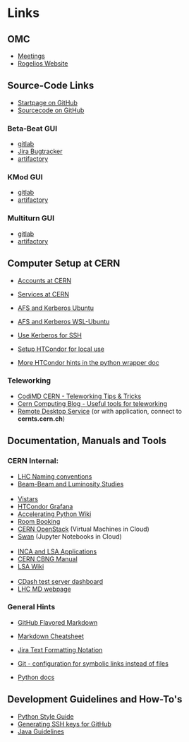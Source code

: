# Links

## OMC
* [Meetings](https://indico.cern.ch/category/5986/)
* [Rogelios Website](https://rtomas.web.cern.ch/rtomas/)


## Source-Code Links

* [Startpage on GitHub](https://pylhc.github.com/)
* [Sourcecode on GitHub](https://github.com/pylhc/)

### Beta-Beat GUI

* [gitlab](https://gitlab.cern.ch/acc-co/lhc/lhc-app-beta-beating)
* [Jira Bugtracker](https://its.cern.ch/jira/projects/BBGUI/)
* [artifactory](http://artifactory.cern.ch/webapp/#/artifacts/browse/tree/General/beco-release-local/cern/lhc/lhc-app-beta-beating)
  
### KMod GUI

* [gitlab](https://gitlab.cern.ch/acc-co/lhc/lhc-app-kmod)
* [artifactory](http://artifactory.cern.ch/webapp/#/artifacts/browse/tree/General/beco-release-local/cern/lhc/lhc-app-kmod)

### Multiturn GUI

* [gitlab](https://gitlab.cern.ch/acc-co/lhc/lhc-multiturn)
* [artifactory](http://artifactory.cern.ch/webapp/#/artifacts/browse/tree/General/beco-release-local/cern/lhc/lhc-multiturn)




## Computer Setup at CERN
* [Accounts at CERN](https://account.cern.ch/account/Management/MyAccounts.aspx)
* [Services at CERN](https://resources.web.cern.ch/resources/Manage/ListServices.aspx)

* [AFS and Kerberos Ubuntu](https://gist.github.com/OmeGak/9530124)
* [AFS and Kerberos WSL-Ubuntu](https://gist.github.com/JoschD/194b3f6c6fcc408684a481fd4a2ff4e5)
* [Use Kerberos for SSH](https://twiki.cern.ch/twiki/bin/view/Main/Kerberos)
* [Setup HTCondor for local use](https://twiki.cern.ch/twiki/bin/view/ABPComputing/LxbatchHTCondor)
* [More HTCondor hints in the python wrapper doc](http://pylhc.github.io/Beta-Beat.src/utils/index.html#module-utils.htcondor_wrapper)

### Teleworking
* [CodiMD CERN - Teleworking Tips & Tricks](https://codimd.web.cern.ch/vjC8BHbTS7etHwJve-K2Uw)
* [Cern Computing Blog - Useful tools for teleworking](https://computing-blog.web.cern.ch/2020/03/useful-tools-for-teleworking/)
* [Remote Desktop Service](https://remotedesktop.web.cern.ch/remotedesktop/RDweb/Desktops.aspx) (or with application, connect to **cernts.cern.ch**)


## Documentation, Manuals and Tools

### CERN Internal:
* [LHC Naming conventions](https://edms5.cern.ch/cedar/plsql/codes.systems)
* [Beam-Beam and Luminosity Studies](http://bblumi.web.cern.ch/)
<br><br>
* [Vistars](https://op-webtools.web.cern.ch/vistar/vistars.php)
* [HTCondor Grafana](https://monit-grafana.cern.ch/)
* [Accelerating Python Wiki](https://wikis.cern.ch/display/ACCPY/Getting+started+with+acc-python)
* [Room Booking](https://indico.cern.ch/rooms/book#)
* [CERN OpenStack](https://openstack.cern.ch/) (Virtual Machines in Cloud)
* [Swan](https://swan.cern.ch/) (Jupyter Notebooks in Cloud)
<br><br>
* [INCA and LSA Applications](https://wikis.cern.ch/pages/viewpage.action?pageId=80977620)
* [CERN CBNG Manual](https://wikis/display/DVTLS/CBNG)
* [LSA Wiki](https://wikis/display/LSA/Home)
<br><br>
* [CDash test server dashboard](http://abp-cdash.web.cern.ch/abp-cdash/)
* [LHC MD webpage](https://espace.cern.ch/lhc-md/default.aspx)

### General Hints
* [GitHub Flavored Markdown](https://help.github.com/articles/github-flavored-markdown)
* [Markdown Cheatsheet](https://github.com/adam-p/markdown-here/wiki/Markdown-Cheatsheet)
* [Jira Text Formatting Notation](https://jira.atlassian.com/secure/WikiRendererHelpAction.jspa?section=all)

* [Git - configuration for symbolic links instead of files](http://stackoverflow.com/questions/954560/what-does-git-do-to-files-that-are-a-symbolic-link)
* [Python docs](http://docs.python.org/)


## Development Guidelines and How-To's

   * [Python Style Guide](http://www.voidspace.org.uk/python/articles/python_style_guide.shtml)
   * [Generating SSH keys for GitHub](https://help.github.com/articles/generating-ssh-keys)
   * [Java Guidelines](https://wikis/display/DEV/Java+-+BE-CO+development+guidelines)

